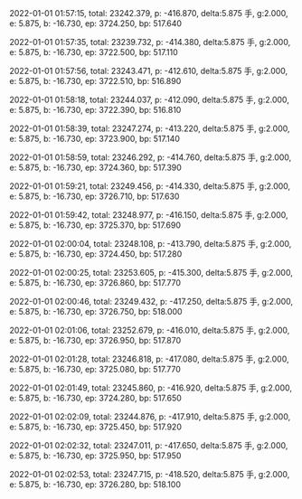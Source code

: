 2022-01-01 01:57:15, total: 23242.379, p: -416.870, delta:5.875 手, g:2.000, e: 5.875, b: -16.730, ep: 3724.250, bp: 517.640

2022-01-01 01:57:35, total: 23239.732, p: -414.380, delta:5.875 手, g:2.000, e: 5.875, b: -16.730, ep: 3722.500, bp: 517.110

2022-01-01 01:57:56, total: 23243.471, p: -412.610, delta:5.875 手, g:2.000, e: 5.875, b: -16.730, ep: 3722.510, bp: 516.890

2022-01-01 01:58:18, total: 23244.037, p: -412.090, delta:5.875 手, g:2.000, e: 5.875, b: -16.730, ep: 3722.390, bp: 516.810

2022-01-01 01:58:39, total: 23247.274, p: -413.220, delta:5.875 手, g:2.000, e: 5.875, b: -16.730, ep: 3723.900, bp: 517.140

2022-01-01 01:58:59, total: 23246.292, p: -414.760, delta:5.875 手, g:2.000, e: 5.875, b: -16.730, ep: 3724.360, bp: 517.390

2022-01-01 01:59:21, total: 23249.456, p: -414.330, delta:5.875 手, g:2.000, e: 5.875, b: -16.730, ep: 3726.710, bp: 517.630

2022-01-01 01:59:42, total: 23248.977, p: -416.150, delta:5.875 手, g:2.000, e: 5.875, b: -16.730, ep: 3725.370, bp: 517.690

2022-01-01 02:00:04, total: 23248.108, p: -413.790, delta:5.875 手, g:2.000, e: 5.875, b: -16.730, ep: 3724.450, bp: 517.280

2022-01-01 02:00:25, total: 23253.605, p: -415.300, delta:5.875 手, g:2.000, e: 5.875, b: -16.730, ep: 3726.860, bp: 517.770

2022-01-01 02:00:46, total: 23249.432, p: -417.250, delta:5.875 手, g:2.000, e: 5.875, b: -16.730, ep: 3726.750, bp: 518.000

2022-01-01 02:01:06, total: 23252.679, p: -416.010, delta:5.875 手, g:2.000, e: 5.875, b: -16.730, ep: 3726.950, bp: 517.870

2022-01-01 02:01:28, total: 23246.818, p: -417.080, delta:5.875 手, g:2.000, e: 5.875, b: -16.730, ep: 3725.080, bp: 517.770

2022-01-01 02:01:49, total: 23245.860, p: -416.920, delta:5.875 手, g:2.000, e: 5.875, b: -16.730, ep: 3724.280, bp: 517.650

2022-01-01 02:02:09, total: 23244.876, p: -417.910, delta:5.875 手, g:2.000, e: 5.875, b: -16.730, ep: 3725.450, bp: 517.920

2022-01-01 02:02:32, total: 23247.011, p: -417.650, delta:5.875 手, g:2.000, e: 5.875, b: -16.730, ep: 3725.950, bp: 517.950

2022-01-01 02:02:53, total: 23247.715, p: -418.520, delta:5.875 手, g:2.000, e: 5.875, b: -16.730, ep: 3726.280, bp: 518.100